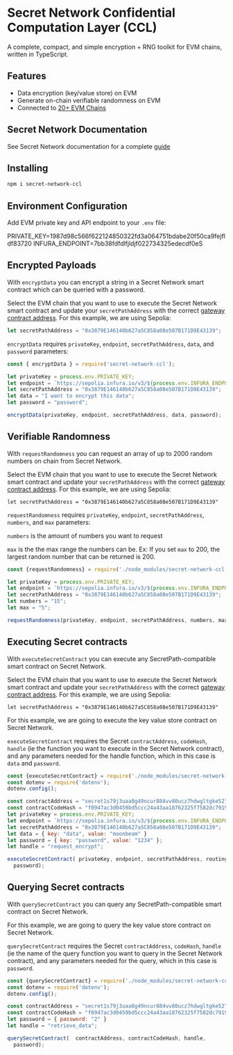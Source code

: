 # Secret Network Confidential Computation Layer (CCL)

A complete, compact, and simple encryption + RNG toolkit for EVM chains, written in TypeScript.

## Features

- Data encryption (key/value store) on EVM
- Generate on-chain verifiable randomness on EVM  
- Connected to [20+ EVM Chains](https://docs.scrt.network/secret-network-documentation/confidential-computing-layer/ethereum-evm-developer-toolkit/supported-networks)

## Secret Network Documentation
See Secret Network documentation for a complete [guide](https://docs.scrt.network/secret-network-documentation/confidential-computing-layer/ethereum-evm-developer-toolkit/secretpath-ccl-sdk)

## Installing

```bash
npm i secret-network-ccl
```

## Environment Configuration

Add EVM private key and API endpoint to your `.env` file:

PRIVATE_KEY=1987d98c566f622124850322fd3a064751bdabe20f50ca9fejfldf83720
INFURA_ENDPOINT=7bb38fdfdlfjldjf022734325edecdf0eS



## Encrypted Payloads

With `encryptData` you can encrypt a string in a Secret Network smart contract which can be queried with a password.

Select the EVM chain that you want to use to execute the Secret Network smart contract and update your `secretPathAddress` with the correct [gateway contract address](https://docs.scrt.network/secret-network-documentation/confidential-computing-layer/ethereum-evm-developer-toolkit/supported-networks/evm/evm-testnet/evm-testnet-gateway-contracts). For this example, we are using Sepolia:

```javascript
let secretPathAddress = "0x3879E146140b627a5C858a08e507B171D9E43139";
```
`encryptData` requires `privateKey`, `endpoint`, `secretPathAddress`, `data`, and `password` parameters:

```javascript
const { encryptData } = require('secret-network-ccl');

let privateKey = process.env.PRIVATE_KEY;
let endpoint = `https://sepolia.infura.io/v3/${process.env.INFURA_ENDPOINT}`;
let secretPathAddress = "0x3879E146140b627a5C858a08e507B171D9E43139";
let data = "I want to encrypt this data";
let password = "password";

encryptData(privateKey, endpoint, secretPathAddress, data, password);
```


## Verifiable Randomness

With `requestRandomness` you can request an array of up to 2000 random numbers on chain from Secret Network. 

Select the EVM chain that you want to use to execute the Secret Network smart contract and update your `secretPathAddress` with the correct [gateway contract address](https://docs.scrt.network/secret-network-documentation/confidential-computing-layer/ethereum-evm-developer-toolkit/supported-networks/evm/evm-testnet/evm-testnet-gateway-contracts). For this example, we are using Sepolia:

`let secretPathAddress = "0x3879E146140b627a5C858a08e507B171D9E43139"`

`requestRandomness` requires `privateKey`, `endpoint`, `secretPathAddress`, `numbers`, and `max` parameters: 

`numbers` is the amount of numbers you want to request

`max` is the the max range the numbers can be. Ex: If you set `max` to 200, the largest random number that can be returned is 200.

```javascript
const {requestRandomness} = require('./node_modules/secret-network-ccl')

let privateKey = process.env.PRIVATE_KEY;
let endpoint = `https://sepolia.infura.io/v3/${process.env.INFURA_ENDPOINT}`;
let secretPathAddress = "0x3879E146140b627a5C858a08e507B171D9E43139";
let numbers = "15";
let max = "5"; 

requestRandomness(privateKey, endpoint, secretPathAddress, numbers, max); 
```

## Executing Secret contracts

With `executeSecretContract` you can execute any SecretPath-compatible smart contract on Secret Network. 

Select the EVM chain that you want to use to execute the Secret Network smart contract and update your `secretPathAddress` with the correct [gateway contract address](https://docs.scrt.network/secret-network-documentation/confidential-computing-layer/ethereum-evm-developer-toolkit/supported-networks/evm/evm-testnet/evm-testnet-gateway-contracts). For this example, we are using Sepolia:

`let secretPathAddress = "0x3879E146140b627a5C858a08e507B171D9E43139"`

For this example, we are going to execute the key value store contract on Secret Network.

`executeSecretContract` requires the Secret `contractAddress`, `codeHash`, `handle` (ie the function you want to execute in the Secret Network contract), and any parameters needed for the handle function, which in this case is `data` and `password`.

```javascript
const {executeSecretContract} = require('./node_modules/secret-network-ccl')
const dotenv = require('dotenv');
dotenv.config();

const contractAddress = "secret1s79j3uaa0g49ncur884vv80ucz7hdwgltgke52";
const contractCodeHash = "f0947ac3d0459bd5ccc24a43aa18762325f7582dc7919b4557ecf98b81345261";
let privateKey = process.env.PRIVATE_KEY;
let endpoint = `https://sepolia.infura.io/v3/${process.env.INFURA_ENDPOINT}`;
let secretPathAddress = "0x3879E146140b627a5C858a08e507B171D9E43139";
let data = { key: "data", value: "moonbeam" }
let password = { key: "password", value: "1234" };
let handle = "request_encrypt";

executeSecretContract( privateKey, endpoint, secretPathAddress, routing_contract, routing_code_hash, handle,  data,
  password); 
  ```
  
 ## Querying Secret contracts

With `querySecretContract` you can query any SecretPath-compatible smart contract on Secret Network. 

For this example, we are going to query the key value store contract on Secret Network.

`querySecretContract` requires the Secret `contractAddress`, `codeHash`, `handle` (ie the name of the query function you want to query in the Secret Network contract), and any parameters needed for the query, which in this case is `password`.

```javascript
const {querySecretContract} = require('./node_modules/secret-network-ccl')
const dotenv = require('dotenv');
dotenv.config();

const contractAddress = "secret1s79j3uaa0g49ncur884vv80ucz7hdwgltgke52";
const contractCodeHash = "f0947ac3d0459bd5ccc24a43aa18762325f7582dc7919b4557ecf98b81345261";
let password = { password: "2" }
let handle = "retrieve_data";

querySecretContract(  contractAddress, contractCodeHash, handle,
  password); 
  ```